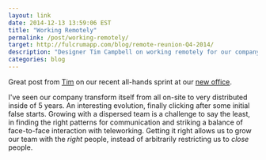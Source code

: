 ```yaml
---
layout: link
date: 2014-12-13 13:59:06 EST
title: "Working Remotely"
permalink: /post/working-remotely/
target: http://fulcrumapp.com/blog/remote-reunion-Q4-2014/
description: "Designer Tim Campbell on working remotely for our company."
categories: blog
---
```


Great post from [Tim](http://twitter.com/timcampbell17) on our recent all-hands sprint at our [new office](http://fulcrumapp.com/blog/open-for-business-in-downtown-st-pete/).

I've seen our company transform itself from all on-site to very distributed inside of 5 years. An interesting evolution, finally clicking after some initial false starts. Growing with a dispersed team is a challenge to say the least, in finding the right patterns for communication and striking a balance of face-to-face interaction with teleworking. Getting it right allows us to grow our team with the _right_ people, instead of arbitrarily restricting us to _close_ people.
